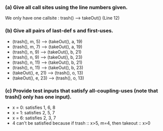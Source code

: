 
### (a) Give all call sites using the line numbers given.
We only have one callsite : trash() --> takeOut() (Line 12)

### (b) Give all pairs of last-def s and first-uses.
- (trash(), m, 5) --> (takeOut(), a, 19) 
- (trash(), m, 7) --> (takeOut(), a, 19) 
- (trash(), n, 9) --> (takeOut(), b, 21)
- (trash(), n, 9) --> (takeOut(), b, 23) 
- (trash(), n, 11) --> (takeOut(), b, 21) 
- (trash(), n, 11) --> (takeOut(), b, 23) 
- (takeOut(), e, 21) --> (trash(), o, 13) 
- (takeOut(), e, 23) --> (trash(), o, 13) 

### (c) Provide test inputs that satisfy all-coupling-uses (note that trash() only has one input).
- x = 0: satisfies 1, 6, 8 
- x = 1: satisfies 2, 5, 7 
- x = 6: satisfies 2, 3, 7 
- 4 can't be satisfied because if trash :: x>5, m=4, then takeout :: x>0
